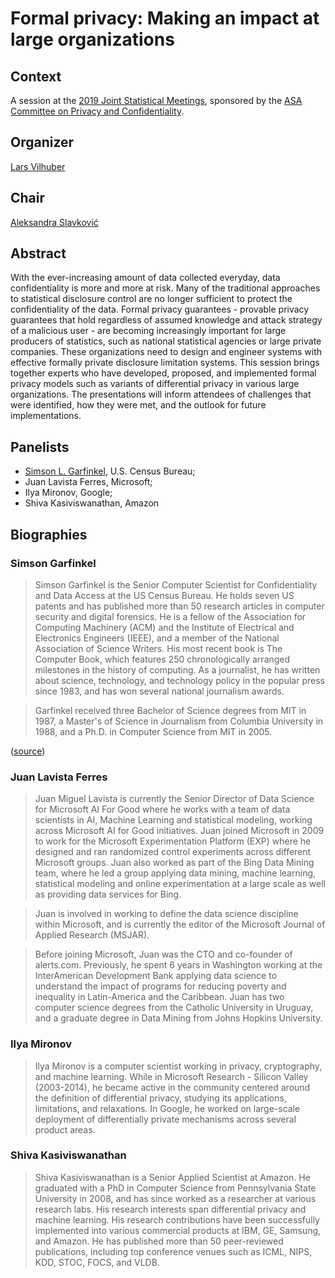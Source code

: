 # Formal privacy: Making an impact at large organizations

## Context
A session at the [2019 Joint Statistical Meetings](https://ww2.amstat.org/meetings/jsm/2019/onlineprogram/AbstractDetails.cfm?abstractid=304319), sponsored by the [ASA Committee on Privacy and Confidentiality](https://community.amstat.org/cpc/home).

## Organizer
[Lars Vilhuber](https://lars.vilhuber.com)

## Chair
[Aleksandra Slavković](http://personal.psu.edu/abs12/)


## Abstract
With the ever-increasing amount of data collected everyday, data confidentiality is more and more at risk. Many of the traditional approaches to statistical disclosure control are no longer sufficient to protect the confidentiality of the data. Formal privacy guarantees - provable privacy guarantees that hold regardless of assumed knowledge and attack strategy of a malicious user - are becoming increasingly important for large producers of statistics, such as national statistical agencies or large private companies. These organizations need to design and engineer systems with effective formally private disclosure limitation systems. This session brings together experts who have developed, proposed, and implemented formal privacy models such as variants of differential privacy in various large organizations. The presentations will inform attendees of challenges that were identified, how they were met, and the outlook for future implementations.

## Panelists
- [Simson L. Garfinkel](https://simson.net/page/Bio), U.S. Census Bureau; 
- Juan Lavista Ferres, Microsoft; 
- Ilya Mironov, Google;
- Shiva Kasiviswanathan, Amazon


## Biographies

### Simson Garfinkel

> Simson Garfinkel is the Senior Computer Scientist for Confidentiality and Data Access at the US Census Bureau. He holds seven US patents and has published more than 50 research articles in computer security and digital forensics. He is a fellow of the Association for Computing Machinery (ACM) and the Institute of Electrical and Electronics Engineers (IEEE), and a member of the National Association of Science Writers. His most recent book is The Computer Book, which features 250 chronologically arranged milestones in the history of computing. As a journalist, he has written about science, technology, and technology policy in the popular press since 1983, and has won several national journalism awards.

> Garfinkel received three Bachelor of Science degrees from MIT in 1987, a Master's of Science in Journalism from Columbia University in 1988, and a Ph.D. in Computer Science from MIT in 2005.

([source](https://simson.net/page/Bio))


### Juan Lavista Ferres

> Juan Miguel Lavista is currently the Senior Director of Data Science for Microsoft AI For Good where he works with a team of data scientists in AI, Machine Learning and statistical modeling, working across Microsoft AI for Good initiatives. Juan joined Microsoft in 2009 to work for the Microsoft Experimentation Platform (EXP) where he designed and ran randomized control experiments across different Microsoft groups. Juan also worked as part of the Bing Data Mining team, where he led a group applying data mining, machine learning, statistical modeling and online experimentation at a large scale as well as providing data services for Bing.

> Juan is involved in working to define the data science discipline within Microsoft, and is currently the editor of the Microsoft Journal of Applied Research (MSJAR).

> Before joining Microsoft, Juan was the CTO and co-founder of alerts.com. Previously, he spent 6 years in Washington working at the InterAmerican Development Bank applying data science to understand the impact of programs for reducing poverty and inequality in Latin-America and the Caribbean. Juan has two computer science degrees from the Catholic University in Uruguay, and a graduate degree in Data Mining from Johns Hopkins University.

### Ilya Mironov

> Ilya Mironov is a computer scientist working in privacy, cryptography, and machine learning. While in Microsoft Research - Silicon Valley (2003-2014), he became active in the community centered around the definition of differential privacy, studying its applications, limitations, and relaxations. In Google, he worked on large-scale deployment of differentially private mechanisms across several product areas.

### Shiva Kasiviswanathan
> Shiva Kasiviswanathan is a Senior Applied Scientist at Amazon. He graduated with a PhD in Computer Science from Pennsylvania State University in 2008, and has since worked as a researcher at various research labs. His research interests span differential privacy and machine learning. His research contributions have been successfully implemented into various commercial products at IBM, GE, Samsung, and Amazon. He has published more than 50 peer-reviewed publications, including top conference venues such as ICML, NIPS, KDD, STOC, FOCS, and VLDB.
